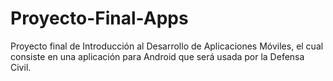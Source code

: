 # Proyecto-Final-Apps
Proyecto final de Introducción al Desarrollo de Aplicaciones Móviles, el cual consiste en una aplicación para Android que será usada por la Defensa Civil.
